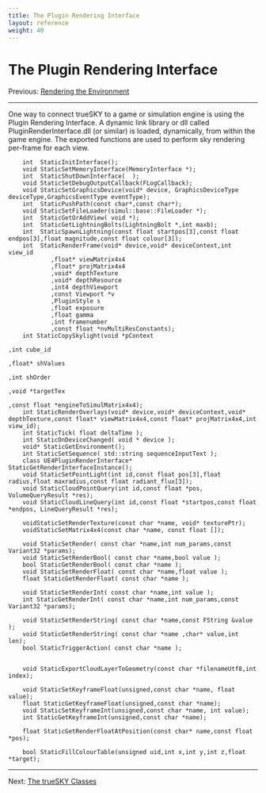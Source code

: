```yaml
---
title: The Plugin Rendering Interface
layout: reference
weight: 40
---
```

The Plugin Rendering Interface
=========================
Previous: <a href="rendering">Rendering the Environment</a>
<hr size="1">

One way to connect trueSKY to a game or simulation engine is using the Plugin Rendering Interface.
A dynamic link library or dll called PluginRenderInterface.dll (or similar) is loaded, dynamically, from within the game engine.
The exported functions are used to perform sky rendering per-frame for each view.

        int  StaticInitInterface();
        void StaticSetMemoryInterface(MemoryInterface *);
        int  StaticShutDownInterface(  );
        void StaticSetDebugOutputCallback(FLogCallback);
        void StaticSetGraphicsDevice(void* device, GraphicsDeviceType deviceType,GraphicsEventType eventType);
        int  StaticPushPath(const char*,const char*);
        void StaticSetFileLoader(simul::base::FileLoader *);
        int  StaticGetOrAddView( void *);
        int  StaticGetLightningBolts(LightningBolt *,int maxb);
        int  StaticSpawnLightning(const float startpos[3],const float endpos[3],float magnitude,const float colour[3]);
        int  StaticRenderFrame(void* device,void* deviceContext,int view_id
                ,float* viewMatrix4x4
                ,float* projMatrix4x4
                ,void* depthTexture
                ,void* depthResource
                ,int4 depthViewport
                ,const Viewport *v
                ,PluginStyle s
                ,float exposure
                ,float gamma
                ,int framenumber
                ,const float *nvMultiResConstants);
        int StaticCopySkylight(void *pContext
                                                                                                ,int cube_id
                                                                                                ,float* shValues
                                                                                                ,int shOrder
                                                                                                ,void *targetTex
                                                                                                ,const float *engineToSimulMatrix4x4);
        int StaticRenderOverlays(void* device,void* deviceContext,void* depthTexture,const float* viewMatrix4x4,const float* projMatrix4x4,int view_id);
        int StaticTick( float deltaTime );
        int StaticOnDeviceChanged( void * device );
        void* StaticGetEnvironment();
        int StaticSetSequence( std::string sequenceInputText );
        class UE4PluginRenderInterface* StaticGetRenderInterfaceInstance();
        void StaticSetPointLight(int id,const float pos[3],float radius,float maxradius,const float radiant_flux[3]);
        void StaticCloudPointQuery(int id,const float *pos, VolumeQueryResult *res);
        void StaticCloudLineQuery(int id,const float *startpos,const float *endpos, LineQueryResult *res);
        
        voidStaticSetRenderTexture(const char *name, void* texturePtr);
        voidStaticSetMatrix4x4(const char *name, const float []);
        
        void StaticSetRender( const char *name,int num_params,const Variant32 *params);
        void StaticSetRenderBool( const char *name,bool value );
        bool StaticGetRenderBool( const char *name );
        void StaticSetRenderFloat( const char *name,float value );
        float StaticGetRenderFloat( const char *name );
        
        void StaticSetRenderInt( const char *name,int value );
        int StaticGetRenderInt( const char *name,int num_params,const Variant32 *params);

        void StaticSetRenderString( const char *name,const FString &value );
        void StaticGetRenderString( const char *name ,char* value,int len);
        bool StaticTriggerAction( const char *name );
        
        
        void StaticExportCloudLayerToGeometry(const char *filenameUtf8,int index);

        void StaticSetKeyframeFloat(unsigned,const char *name, float value);
        float StaticGetKeyframeFloat(unsigned,const char *name);
        void StaticSetKeyframeInt(unsigned,const char *name, int value);
        int StaticGetKeyframeInt(unsigned,const char *name);

        float StaticGetRenderFloatAtPosition(const char* name,const float *pos);

        bool StaticFillColourTable(unsigned uid,int x,int y,int z,float *target);

<hr>
Next: <a href="classes">The trueSKY Classes</a>

